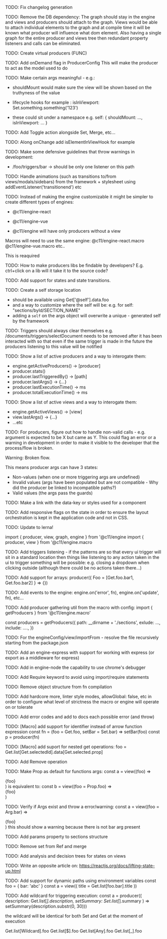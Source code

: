 TODO: Fix changelog generation

TODO: Remove the DB dependency:
The graph should stay in the engine and views and producers should attach
to the graph.
Views would be able to attach individual elements to the graph and
at compile time it will be known what producer will influence what dom
element.
Also having a single graph for the entire producer and views tree then redundant property listeners and calls can be eliminated.

TODO: Create virtual producers (FUNC)

TODO: Add onDemand flag in ProducerConfig
This will make the producer to act as the model used to do

TODO: Make certain args meaningful - e.g.:

- shouldMount would make sure the view will be shown based on the truthyness of the value

- lifecycle hooks for example : isInViewport: Set.something.something('123')

- these could sit under a namespace e.g. self: { shouldMount: ..., isInViewport: ... }

TODO: Add Toggle action alongside Set, Merge, etc...

TODO: Along onChange add isElementInViewHook for example

TODO: Make some defensive guidelines that throw warnings in development:

- /foo/triggers/bar -> should be only one listener on this path

TODO: Handle animations (such as transitions to/from views/modals/sidebars) from the framework + stylesheet
using addEventListener('transitionend') etc

TODO: Instead of making the engine customizable it might be simpler to create different types of engines:
- @c11/engine-react

- @c11/engine-vue

- @c11/engine will have only producers without a view

Macros will need to use the same engine:
@c11/engine-react.macro
@c11/engine-vue.macro
etc..

This is reaquired





TODO: How to make producers libs be findable by developers? E.g. ctrl+click on a lib will it take it to the source code?

TODO: Add support for states and state transitions.

TODO: Create a self storage location

- should be available using Get['@self'].data.foo
- and a way to customize where the self will be: e.g. for self: "sections/byId/SECTION_NAME"
- adding a `self` on the args object will overwrite a unique - generated self by the framework

TODO: Triggers should always clear themselves e.g. /documents/triggers/selectDocument needs to be removed
after it has been interacted with so that even if the same trigger is made in the future the producers
listening to this value will be notified

TODO: Show a list of active producers and a way to interogate them:

- engine.getActiveProducers() -> [producer]
- producer.stats()
- producer.lastTriggeredBy() -> [path]
- producer.lastArgs() -> {...}
- producer.lastExecutionTime() -> ms
- producer.totalExecutionTime() -> ms

TODO: Show a list of active views and a way to interogate them:

- engine.getActiveViews() -> [view]
- view.lastArgs() -> {...}
- ...etc

TODO: For producers, figure out how to handle non-valid calls - e.g. argument is expected to be X but came as Y.
This could flag an error or a warning in development in order to make it visible to the developer
that the process/flow is broken.

Warning: Broken flow.

This means producer args can have 3 states:

- Non-values (when one or more triggering args are undefined)
- Invalid values (args have been populated but are not compatible - Why did the producer be linked to incompatible paths?)
- Valid values (the args pass the guards)

TODO: Make a link with the data-key or styles used for a component

TODO: Add responsive flags on the state in order to ensure the layout orchestration is kept
in the application code and not in CSS.

TODO: Update to lerna!

import { producer, view, graph, engine } from '@c11/engine
import { producer, view } from '@c11/engine.macro


TODO: Add triggers listening - if the patterns are so that every ui trigger will sit in a standard
location then things like listening to any action taken in the ui to trigger something will be possible:
e.g. closing a dropdown when clicking outside (although there could be no actions taken there...)


TODO: Add support for arrays:
producer({
Foo = [Get.foo.bar1, Get.foo.bar2]
} => {})

TODO: Add events to the engine: engine.on('error', fn), engine.on('update', fn), etc...

TODO: Add producer gathering util from the macro with config:
import { getProducers } from '@c11/engine.macro'

const producers = getProducers({
  path: __dirname + './sections',
  exlude: ...,
  include: ....,
})

TODO: For the engineConfig/view/importFrom - resolve the file recursively 
starting from the package.json

TODO: Add an engine-express with support for working with express (or export as a middleware for express)

TODO: Add in engine-node the capability to use chrome's debugger


TODO: Add Require keyword to avoid using import/require statements

TODO: Remove object structure from fn compilation

TODO: Add hardcore more, linter style modes, allowGlobal: false, etc in order to configure what level
of strictness the macro or engine will operate on or tolerate

TODO: Add error codes and add to docs each possible error (and throw)

TODO: [Macro] add support for identifier instead of arrow function expression
const fn = (foo = Get.foo, setBar = Set.bar) => setBar(foo)
const p = producer(fn)

TODO: [Macro] add suport for nested get operations:
foo = Get.list[Get.selectedId].data[Get.selected.prop]

TODO: Add Remove operation

TODO: Make Prop as default for functions args:
const a = view((foo) => <div>{foo}</div>)
is equivalent to:
const b = view((foo = Prop.foo) => <div>{foo}</div>)

TODO: Verify if Args exist and throw a error/warning:
const a = view((foo = Arg.bar) => <div>{foo}</div>)
this should show a warning because there is not bar arg present

TODO: Add params property to sections structure

TODO: Remove set from Ref and merge

TODO: Add analysis and decision trees for states on views

TODO: Write an opposite article on: https://reactjs.org/docs/lifting-state-up.html

TODO: Add support for dynamic paths using environment variables
const foo = { bar: 'abc' }
const a = view((
  title = Get.list[foo.bar].title
))

TODO: Add wildcard for triggering execution:
const a = producer((
  description: Get.list[*].description,
  setSummary: Set.list[*].summary
) => setSummary(description.substr(0, 30)))

the wildcard will be identical for both Set and Get at the moment of execution

Get.list[Wildcard].foo
Get.list[$].foo
Get.list[Any].foo
Get.list[_].foo